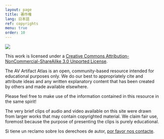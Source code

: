 ```yaml
---
layout: page
title: 著作権 
lang: 日本語
ref: copyrights
menu: true
order: 10
---
```


<img src="{{ site.baseurl }}/images/cc-by-nc-sa-300x104.png">

This work is licensed under a [Creative Commons Attribution-NonCommercial-ShareAlike 3.0 Unported License](http://creativecommons.org/licenses/by-nc-sa/3.0/).

The AV Artifact Atlas is an open, community-based resource intended for educational purposes only. We do our best to appropriately cite and attribute ideas and any written explanatory content that has been created by others and made available elsewhere.

Please feel free to make use of the information contained in this resource in the same spirit!

The very brief clips of audio and video available on this site were drawn from larger works that may contain copyrighted material. We claim fair use, foremost because the purpose of presenting the clips is purely educational.

Si tiene un reclamo sobre los derechoes de autor, [por favor nos contacte](mailto:avaa@bavc.org).
